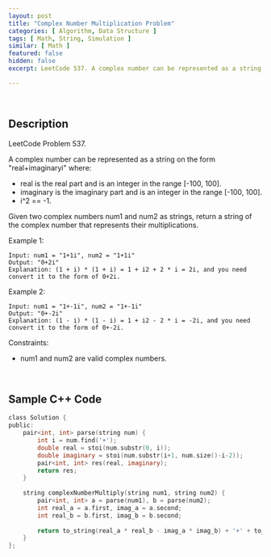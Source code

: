 ```yaml
---
layout: post
title: "Complex Number Multiplication Problem"
categories: [ Algorithm, Data Structure ]
tags: [ Math, String, Simulation ]
similar: [ Math ]
featured: false
hidden: false
excerpt: LeetCode 537. A complex number can be represented as a string on the form "real+imaginaryi" where

---
```


<br />

## Description

LeetCode Problem 537.

A complex number can be represented as a string on the form "real+imaginaryi" where:
* real is the real part and is an integer in the range [-100, 100].
* imaginary is the imaginary part and is an integer in the range [-100, 100].
* i^2 == -1.

Given two complex numbers num1 and num2 as strings, return a string of the complex number that represents their multiplications.

Example 1:
```
Input: num1 = "1+1i", num2 = "1+1i"
Output: "0+2i"
Explanation: (1 + i) * (1 + i) = 1 + i2 + 2 * i = 2i, and you need convert it to the form of 0+2i.
```

Example 2:
```
Input: num1 = "1+-1i", num2 = "1+-1i"
Output: "0+-2i"
Explanation: (1 - i) * (1 - i) = 1 + i2 - 2 * i = -2i, and you need convert it to the form of 0+-2i.
```

Constraints:
* num1 and num2 are valid complex numbers.

<br />

## Sample C++ Code


```c
class Solution {
public:
    pair<int, int> parse(string num) {
        int i = num.find('+');
        double real = stoi(num.substr(0, i));
        double imaginary = stoi(num.substr(i+1, num.size()-i-2));
        pair<int, int> res(real, imaginary);
        return res;
    }
    
    string complexNumberMultiply(string num1, string num2) {
        pair<int, int> a = parse(num1), b = parse(num2);
        int real_a = a.first, imag_a = a.second;
        int real_b = b.first, imag_b = b.second;
        
        return to_string(real_a * real_b - imag_a * imag_b) + '+' + to_string(real_a * imag_b  + real_b * imag_a)+'i' ;
    }
};
```


